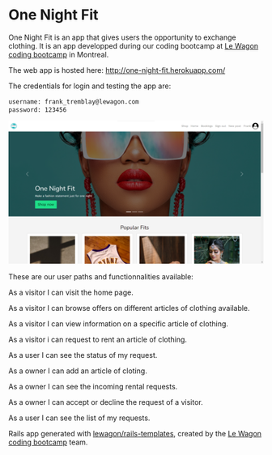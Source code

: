 # One Night Fit

One Night Fit is an app that gives users the opportunity to exchange clothing.
It is an app developped during our coding bootcamp at [Le Wagon coding bootcamp](https://www.lewagon.com) in Montreal.

The web app is hosted here: http://one-night-fit.herokuapp.com/

The credentials for login and testing the app are:
```
username: frank_tremblay@lewagon.com
password: 123456
```

![Main Page](https://raw.githubusercontent.com/karl-hed/one_night_fit/master/app/assets/images/main_screenshot_one_night_fit.png)

These are our user paths and functionnalities available:

As a visitor I can visit the home page.

As a visitor I can browse offers on different articles of clothing available.

As a visitor I can view information on a specific article of clothing.

As a visitor i can request to rent an article of clothing.

As a user I can see the status of my request.

As a owner I can add an article of cloting.

As a owner I can see the incoming rental requests.

As a owner I can accept or decline the request of a visitor.

As a user I can see the list of my requests.

Rails app generated with [lewagon/rails-templates](https://github.com/lewagon/rails-templates), created by the [Le Wagon coding bootcamp](https://www.lewagon.com) team.
